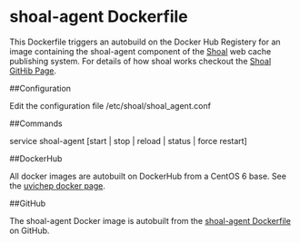 # shoal-agent Dockerfile

This Dockerfile triggers an autobuild on the Docker Hub Registery for an image containing the shoal-agent component of the [Shoal](https://github.com/hep-gc/shoal) web cache publishing system. For details of how shoal works checkout the [Shoal GitHib Page](https://github.com/hep-gc/shoal).

##Configuration

Edit the configuration file /etc/shoal/shoal_agent.conf

##Commands

service shoal-agent [start | stop | reload | status | force restart]


##DockerHub

All docker images are autobuilt on DockerHub from a CentOS 6 base. See the  [uvichep docker page](https://registry.hub.docker.com/repos/uvichep/).


##GitHub

The shoal-agent Docker image is autobuilt from the [shoal-agent Dockerfile](https://github.com/hep-gc/docker-shoal/blob/master/shoal-agent/Dockerfile) on GitHub.
